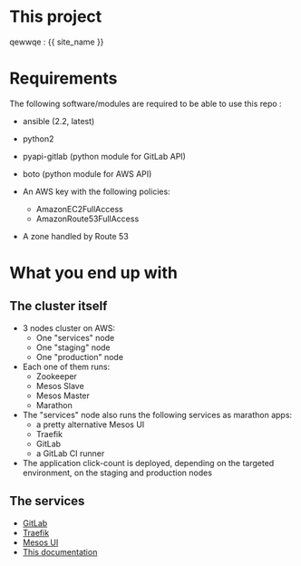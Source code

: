 # This project

qewwqe : {{ site_name }}

# Requirements

The following software/modules are required to be able to use this repo :

- ansible (2.2, latest)
- python2
- pyapi-gitlab (python module for GitLab API)
- boto (python module for AWS API)

- An AWS key with the following policies:
    - AmazonEC2FullAccess
    - AmazonRoute53FullAccess

- A zone handled by Route 53

# What you end up with

## The cluster itself

- 3 nodes cluster on AWS:
    - One "services" node
    - One "staging" node
    - One "production" node
- Each one of them runs:
    - Zookeeper
    - Mesos Slave
    - Mesos Master
    - Marathon
- The "services" node also runs the following services as marathon apps:
    - a pretty alternative Mesos UI
    - Traefik
    - GitLab
    - a GitLab CI runner
- The application click-count is deployed, depending on the targeted
  environment, on the staging and production nodes

## The services

- [GitLab](http://gitlab.xebia.horgix.fr)
- [Traefik](http://traefik.xebia.horgix.fr)
- [Mesos UI](http://cluster.xebia.horgix.fr)
- [This documentation](http://doc.xebia.horgix.fr)
